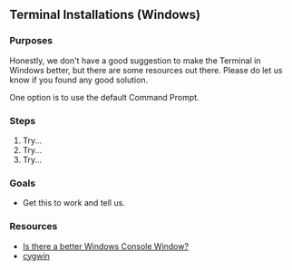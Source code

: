 ## Terminal Installations (Windows)

### Purposes

Honestly, we don't have a good suggestion to make the Terminal in Windows better, but there are some resources out there. Please do let us know if you found any good solution.

One option is to use the default Command Prompt.

### Steps

1. Try...
2. Try...
3. Try...

### Goals

- Get this to work and tell us.

### Resources

- [Is there a better Windows Console Window?](http://stackoverflow.com/questions/60950/is-there-a-better-windows-console-window)
- [cygwin](http://superuser.com/questions/670483/oh-my-zsh-on-windows)

